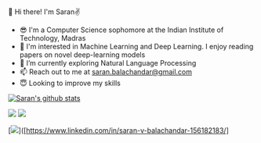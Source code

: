 👋 Hi there! I'm Saran✌️
- 😎 I'm a Computer Science sophomore at the Indian Institute of Technology, Madras
- 🤖 I'm interested in Machine Learning and Deep Learning. I enjoy reading papers on novel deep-learning models
- 🌱 I’m currently exploring Natural Language Processing
- 📫 Reach out to me at saran.balachandar@gmail.com
- 😇 Looking to improve my skills


[![Saran's github stats](https://github-readme-stats.vercel.app/api?username=saran18&count_private=true&show_icons=true&theme=radical&hide_rank=false)](https://github.com/anuraghazra/github-readme-stats)

<img src="https://github-readme-streak-stats.herokuapp.com/?user=saran18&theme=radical"/>


<img src="https://github-readme-stats.vercel.app/api/top-langs?username=saran18&theme=radical"/>


[![](https://img.shields.io/badge/linkedin-%230077B5.svg?style=for-the-badge&logo=linkedin)]([https://www.linkedin.com/in/saran-v-balachandar-156182183/]
